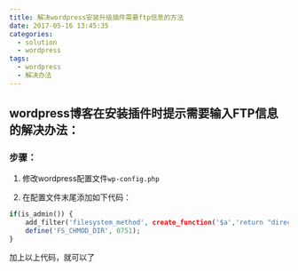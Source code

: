 ```yaml
---
title: 解决wordpress安装升级插件需要ftp信息的方法
date: 2017-05-16 13:45:35
categories:
  - solution
  - wordpress
tags: 
  - wordpress
  - 解决办法
---
```

## wordpress博客在安装插件时提示需要输入FTP信息的解决办法：

### 步骤：

1. 修改wordpress配置文件`wp-config.php`

2. 在配置文件末尾添加如下代码：
```php
if(is_admin()) {
	add_filter('filesystem_method', create_function('$a','return "direct";' ));
	define('FS_CHMOD_DIR', 0751);
}
```
加上以上代码，就可以了